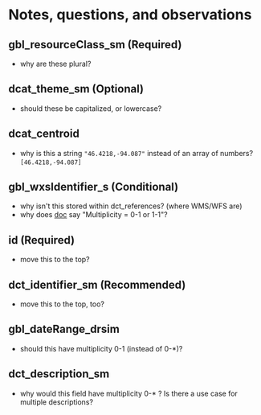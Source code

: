# Notes, questions, and observations

## gbl_resourceClass_sm (Required)
- why are these plural?

## dcat_theme_sm (Optional)
- should these be capitalized, or lowercase?

## dcat_centroid
- why is this a string `"46.4218,-94.087"` instead of an array of numbers? `[46.4218,-94.087]`

## gbl_wxsIdentifier_s (Conditional)
- why isn't this stored within dct_references? (where WMS/WFS are)
- why does [doc](https://opengeometadata.org/docs/ogm-aardvark/wxs-identifier) say "Multiplicity = 0-1 or 1-1"?

## id (Required)
- move this to the top?

## dct_identifier_sm (Recommended)
- move this to the top, too?

## gbl_dateRange_drsim
- should this have multiplicity 0-1 (instead of 0-\*)?

## dct_description_sm
- why would this field have multiplicity 0-\* ?  Is there a use case for multiple descriptions?
